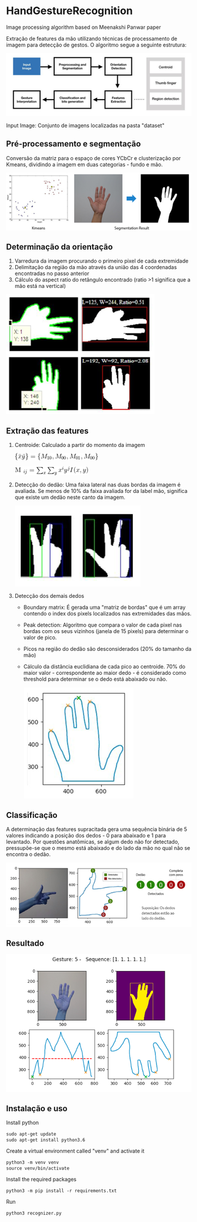 # HandGestureRecognition
Image processing algorithm based on Meenakshi Panwar paper

Extração de features da mão utilizando técnicas de processamento de imagem para detecção de gestos. O algoritmo segue a seguinte estrutura:

![fluxogram](images/fluxogram.png?raw=true)

Input Image: Conjunto de imagens localizadas na pasta "dataset"
## Pré-processamento e segmentação
Conversão da matriz para o espaço de cores YCbCr e clusterização por Kmeans, dividindo a imagem em duas categorias - fundo e mão.

![kmeans](images/kmeans.png?raw=true)

## Determinação da orientação
1. Varredura da imagem procurando o primeiro pixel de cada extremidade 
2. Delimitação da região da mão através da união das 4 coordenadas encontradas no passo anterior
3. Cálculo do aspect ratio do retângulo encontrado (ratio >1 significa que a mão está na vertical)

![ratio](images/ratio.png?raw=true)

## Extração das features
  
1. Centroide: Calculado a partir do momento da imagem
   
    ![eq1](images/eq1.gif?raw=true)

    ![eq2](images/eq2.gif?raw=true)


2. Detecção do dedão: Uma faixa lateral nas duas bordas da imagem é avaliada. Se menos de 10% da faixa avaliada for da label mão, significa que existe um dedão neste canto da imagem.

    ![thumb](images/thumb.png?raw=true)

3. Detecção dos demais dedos
    + Boundary matrix: É gerada uma "matriz de bordas" que é um array contendo o index dos pixels localizados nas extremidades das mãos.
    + Peak detection: Algoritmo que compara o valor de cada pixel nas bordas com os seus vizinhos (janela de 15 pixels) para determinar o valor de pico.
    + Picos na região do dedão são desconsiderados (20% do tamanho da mão)
    + Cálculo da distância euclidiana de cada pico ao centroide. 70% do maior valor - correspondente ao maior dedo - é considerado como threshold para determinar se o dedo está abaixado ou não.

        ![fingers](images/fingers.png?raw=true)


## Classificação

A determinação das features supracitada gera uma sequência binária de 5 valores indicando a posição dos dedos - 0 para abaixado e 1 para levantado. 
Por questões anatômicas, se algum dedo não for detectado, pressupõe-se que o mesmo está abaixado e do lado da mão no qual não se encontra o dedão.

![final](images/final.png?raw=true)

## Resultado

![result](images/result.png?raw=true)


## Instalação e uso

Install python
```
sudo apt-get update
sudo apt-get install python3.6
```

Create a virtual environment called "venv" and activate it
```
python3 -m venv venv
source venv/bin/activate
```

Install the required packages
```
python3 -m pip install -r requirements.txt
```

Run 
```
python3 recognizer.py
```
